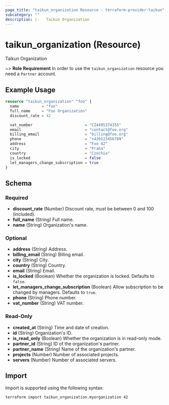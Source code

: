 ```yaml
---
page_title: "taikun_organization Resource - terraform-provider-taikun"
subcategory: ""
description: |-   Taikun Organization
---
```


# taikun_organization (Resource)

Taikun Organization

~> **Role Requirement** In order to use the `taikun_organization` resource you need a `Partner` account.

## Example Usage

```terraform
resource "taikun_organization" "foo" {
  name          = "foo"
  full_name     = "Foo Organization"
  discount_rate = 42

  vat_number                       = "CZ4495374355"
  email                            = "contact@foo.org"
  billing_email                    = "billing@foo.org"
  phone                            = "+420123456789"
  address                          = "Foo 42"
  city                             = "Praha"
  country                          = "Czechia"
  is_locked                        = false
  let_managers_change_subscription = true
}
```

<!-- schema generated by tfplugindocs -->
## Schema

### Required

- **discount_rate** (Number) Discount rate, must be between 0 and 100 (included).
- **full_name** (String) Full name.
- **name** (String) Organization's name.

### Optional

- **address** (String) Address.
- **billing_email** (String) Billing email.
- **city** (String) City.
- **country** (String) Country.
- **email** (String) Email.
- **is_locked** (Boolean) Whether the organization is locked. Defaults to `false`.
- **let_managers_change_subscription** (Boolean) Allow subscription to be changed by managers. Defaults to `true`.
- **phone** (String) Phone number.
- **vat_number** (String) VAT number.

### Read-Only

- **created_at** (String) Time and date of creation.
- **id** (String) Organization's ID.
- **is_read_only** (Boolean) Whether the organization is in read-only mode.
- **partner_id** (String) ID of the organization's partner.
- **partner_name** (String) Name of the organization's partner.
- **projects** (Number) Number of associated projects.
- **servers** (Number) Number of associated servers.

## Import

Import is supported using the following syntax:

```shell
terraform import taikun_organization.myorganization 42
```
